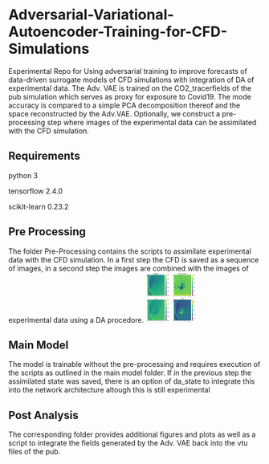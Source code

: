 # Adversarial-Variational-Autoencoder-Training-for-CFD-Simulations

Experimental Repo for Using adversarial training to improve forecasts of data-driven surrogate models of CFD simulations with integration of DA of experimental data.
The Adv. VAE is trained on the CO2_tracerfields of the pub simulation which serves as proxy for exposure to Covid19. The mode accuracy is compared to a simple PCA decomposition thereof and the space reconstructed by the Adv.VAE. Optionally, we construct a pre-processing step where images of the experimental data can be assimilated with the CFD simulation.  

## Requirements

python 3

tensorflow 2.4.0

scikit-learn 0.23.2


## Pre Processing
The folder Pre-Processing contains the scripts to assimilate experimental data with the CFD simulation. In a first step the CFD is saved as a sequence of images, in a second step the images are combined with the images of experimental data using a DA procedore.
<img src="https://github.com/PNadler-Imperial/Adversarial-Variational-Autoencoder-Training-for-CFD-Simulations/blob/main/preprocessing/da_example.png" width="100" height="100">

## Main Model
The model is trainable without the pre-processing and requires execution of the scripts as outlined in the main model folder. If in the previous step the assimilated state was saved, there is an option of da_state to integrate this into the network architecture altough this is still experimental

## Post Analysis
The corresponding folder provides additional figures and plots as well as a script to integrate the fields generated by the Adv. VAE back into the vtu files of the pub.
